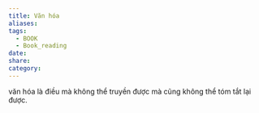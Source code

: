 ```yaml
---
title: Văn hóa
aliases: 
tags:
  - BOOK
  - Book_reading
date: 
share: 
category:
---
```


văn hóa là điều mà không thể truyền được mà cũng không thể tóm tắt lại được.